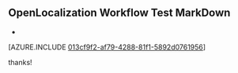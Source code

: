## OpenLocalization Workflow Test MarkDown
* 

[AZURE.INCLUDE [013cf9f2-af79-4288-81f1-5892d0761956](calleeMd1.md)]

 
thanks!